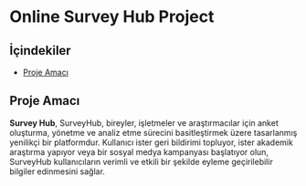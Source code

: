 # Online Survey Hub Project

## İçindekiler
- [Proje Amacı](#proje-amacı)


## Proje Amacı

**Survey Hub**, SurveyHub, bireyler, işletmeler ve araştırmacılar için anket oluşturma, 
yönetme ve analiz etme sürecini basitleştirmek üzere tasarlanmış yenilikçi bir platformdur.
Kullanıcı ister geri bildirimi topluyor, ister akademik araştırma yapıyor veya bir sosyal medya kampanyası başlatıyor olun, 
SurveyHub kullanıcıların verimli ve etkili bir şekilde eyleme geçirilebilir bilgiler edinmesini sağlar.

